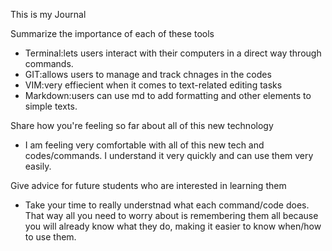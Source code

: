 This is my Journal 

Summarize the importance of each of these tools
 
- Terminal:lets users interact with their computers in a direct way through commands. 
- GIT:allows users to manage and track chnages in the codes
- VIM:very effiecient when it comes to text-related editing tasks
- Markdown:users can use md to add formatting and other elements to simple texts.
  
Share how you're feeling so far about all of this new technology
- I am feeling very comfortable with all of this new tech and codes/commands. I understand it very quickly and can use them very easily. 

Give advice for future students who are interested in learning them
- Take your time to really understnad what each command/code does. That way all you need to worry about is remembering them all because you will already know what they do, making it easier to know when/how to use them. 
